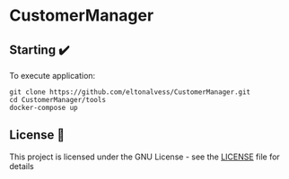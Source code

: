 # CustomerManager

## Starting :heavy_check_mark:

To execute application:

```
git clone https://github.com/eltonalvess/CustomerManager.git
cd CustomerManager/tools
docker-compose up
```

## License :page_with_curl:

This project is licensed under the GNU License - see the [LICENSE](LICENSE.md) file for details
  
